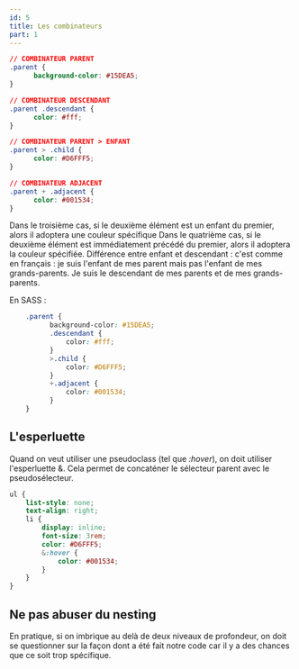 ```yaml
---
id: 5
title: Les combinateurs
part: 1
---
```


```css
// COMBINATEUR PARENT
.parent {
      background-color: #15DEA5;
}

// COMBINATEUR DESCENDANT
.parent .descendant {
      color: #fff;
}

// COMBINATEUR PARENT > ENFANT
.parent > .child {
      color: #D6FFF5;
}

// COMBINATEUR ADJACENT
.parent + .adjacent {
      color: #001534;
}
```

Dans le troisième cas, si le deuxième élément est un enfant du premier, alors il adoptera une couleur spécifique
Dans le quatrième cas, si le deuxième élément est immédiatement précédé du premier, alors il adoptera la couleur spécifiée.
Différence entre enfant et descendant : c'est comme en français : je suis l'enfant de mes parent mais pas l'enfant de mes grands-parents. Je suis le descendant de mes parents et de mes grands-parents.

En SASS :

```scss
    .parent {
          background-color: #15DEA5;
          .descendant {
              color: #fff;
          }
          >.child {
              color: #D6FFF5;
          }
          +.adjacent {
              color: #001534;
          }
    }
```

## L'esperluette

Quand on veut utiliser une pseudoclass (tel que *:hover*), on doit utiliser l'esperluette &. Cela permet de concaténer le sélecteur parent avec le pseudosélecteur.

```scss
ul {
    list-style: none;
    text-align: right;
    li {
        display: inline;
        font-size: 3rem;
        color: #D6FFF5;
        &:hover {
            color: #001534;
        }
    }
}
```

## Ne pas abuser du nesting
En pratique, si on imbrique au delà de deux niveaux de profondeur, on doit se questionner sur la façon dont a été fait notre code car il y a des chances que ce soit trop spécifique.